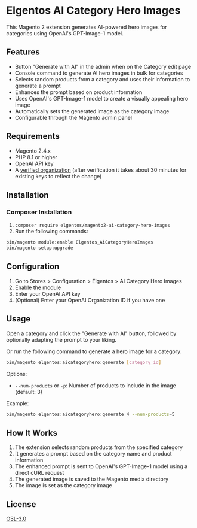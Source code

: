 # Elgentos AI Category Hero Images

This Magento 2 extension generates AI-powered hero images for categories using OpenAI's GPT-Image-1 model.

## Features

- Button "Generate with AI" in the admin when on the Category edit page
- Console command to generate AI hero images in bulk for categories
- Selects random products from a category and uses their information to generate a prompt
- Enhances the prompt based on product information
- Uses OpenAI's GPT-Image-1 model to create a visually appealing hero image
- Automatically sets the generated image as the category image
- Configurable through the Magento admin panel

## Requirements

- Magento 2.4.x
- PHP 8.1 or higher
- OpenAI API key
- A [verified organization](https://help.openai.com/en/articles/10910291-api-organization-verification) (after verification it takes about 30 minutes for existing keys to reflect the change)

## Installation

### Composer Installation

1. `composer require elgentos/magento2-ai-category-hero-images`
1. Run the following commands:

```bash
bin/magento module:enable Elgentos_AiCategoryHeroImages
bin/magento setup:upgrade
```

## Configuration

1. Go to Stores > Configuration > Elgentos > AI Category Hero Images
2. Enable the module
3. Enter your OpenAI API key
4. (Optional) Enter your OpenAI Organization ID if you have one

## Usage

Open a category and click the "Generate with AI" button, followed by optionally adapting the prompt to your liking.

Or run the following command to generate a hero image for a category:

```bash
bin/magento elgentos:aicategoryhero:generate [category_id]
```

Options:
- `--num-products` or `-p`: Number of products to include in the image (default: 3)

Example:
```bash
bin/magento elgentos:aicategoryhero:generate 4 --num-products=5
```

## How It Works

1. The extension selects random products from the specified category
1. It generates a prompt based on the category name and product information
1. The enhanced prompt is sent to OpenAI's GPT-Image-1 model using a direct cURL request
1. The generated image is saved to the Magento media directory
1. The image is set as the category image

## License

[OSL-3.0](https://opensource.org/licenses/OSL-3.0)
